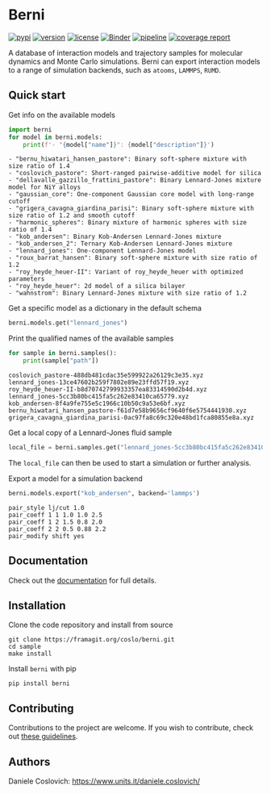 Berni
=====

[![pypi](https://img.shields.io/pypi/v/berni.svg)](https://pypi.python.org/pypi/berni/)
[![version](https://img.shields.io/pypi/pyversions/berni.svg)](https://pypi.python.org/pypi/berni/)
[![license](https://img.shields.io/pypi/l/berni.svg)](https://en.wikipedia.org/wiki/GNU_General_Public_License)
[![Binder](https://mybinder.org/badge_logo.svg)](https://mybinder.org/v2/git/https%3A%2F%2Fframagit.org%2Fcoslo%2Fberni/HEAD?labpath=docs%2Findex.ipynb)
[![pipeline](https://framagit.org/coslo/berni/badges/master/pipeline.svg)](https://framagit.org/coslo/berni/badges/master/pipeline.svg)
[![coverage report](https://framagit.org/coslo/berni/badges/master/coverage.svg?job=test:f90)](https://framagit.org/coslo/berni/-/commits/master)

A database of interaction models and trajectory samples for molecular dynamics and Monte Carlo simulations. Berni can export interaction models to a range of simulation backends, such as `atooms`, `LAMMPS`, `RUMD`.

Quick start
-----------

Get info on the available models
```python
import berni
for model in berni.models:
    print(f'- "{model["name"]}": {model["description"]}')
```
```
- "bernu_hiwatari_hansen_pastore": Binary soft-sphere mixture with size ratio of 1.4
- "coslovich_pastore": Short-ranged pairwise-additive model for silica
- "dellavalle_gazzillo_frattini_pastore": Binary Lennard-Jones mixture model for NiY alloys
- "gaussian_core": One-component Gaussian core model with long-range cutoff
- "grigera_cavagna_giardina_parisi": Binary soft-sphere mixture with size ratio of 1.2 and smooth cutoff
- "harmonic_spheres": Binary mixture of harmonic spheres with size ratio of 1.4
- "kob_andersen": Binary Kob-Andersen Lennard-Jones mixture
- "kob_andersen_2": Ternary Kob-Andersen Lennard-Jones mixture
- "lennard_jones": One-component Lennard-Jones model
- "roux_barrat_hansen": Binary soft-sphere mixture with size ratio of 1.2
- "roy_heyde_heuer-II": Variant of roy_heyde_heuer with optimized parameters               
- "roy_heyde_heuer": 2d model of a silica bilayer
- "wahnstrom": Binary Lennard-Jones mixture with size ratio of 1.2
```

Get a specific model as a dictionary in the default schema
```python
berni.models.get("lennard_jones")
```

Print the qualified names of the available samples
```python
for sample in berni.samples():
    print(sample["path"])
```
```
coslovich_pastore-488db481cdac35e599922a26129c3e35.xyz
lennard_jones-13ce47602b259f7802e89e23ffd57f19.xyz
roy_heyde_heuer-II-b8d70742799933357ea83314590d2b4d.xyz
lennard_jones-5cc3b80bc415fa5c262e83410ca65779.xyz
kob_andersen-8f4a9fe755e5c1966c10b50c9a53e6bf.xyz
bernu_hiwatari_hansen_pastore-f61d7e58b9656cf9640f6e5754441930.xyz
grigera_cavagna_giardina_parisi-0ac97fa8c69c320e48bd1fca80855e8a.xyz

```

Get a local copy of a Lennard-Jones fluid sample
```python
local_file = berni.samples.get("lennard_jones-5cc3b80bc415fa5c262e83410ca65779.xyz")
```

The `local_file` can then be used to start a simulation or further analysis.

Export a model for a simulation backend
```python
berni.models.export("kob_andersen", backend='lammps')
```
```
pair_style lj/cut 1.0
pair_coeff 1 1 1.0 1.0 2.5
pair_coeff 1 2 1.5 0.8 2.0
pair_coeff 2 2 0.5 0.88 2.2
pair_modify shift yes
```

Documentation
-------------
Check out the [documentation](https://coslo.frama.io/berni) for full details.

Installation
------------
Clone the code repository and install from source
```
git clone https://framagit.org/coslo/berni.git
cd sample
make install
```

Install `berni` with pip
```
pip install berni
```

Contributing
------------
Contributions to the project are welcome. If you wish to contribute, check out [these guidelines](https://framagit.org/coslo/berni/-/blob/master/CONTRIBUTING.md).

Authors
-------
Daniele Coslovich: https://www.units.it/daniele.coslovich/
